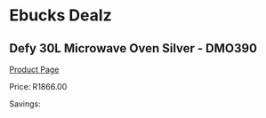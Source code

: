 
# Ebucks Dealz
## Defy 30L Microwave Oven Silver - DMO390
[Product Page](https://www.ebucks.com/web/shop/productSelected.do?prodId=993258477&catId=704989856)

Price: R1866.00

Savings: 


	